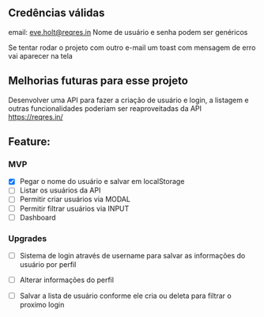 ## Credências válidas

email: eve.holt@reqres.in
Nome de usuário e senha podem ser genéricos

Se tentar rodar o projeto com outro e-mail um toast com mensagem de erro vai aparecer na tela

## Melhorias futuras para esse projeto

Desenvolver uma API para fazer a criação de usuário e login, a listagem e outras funcionalidades poderiam ser reaproveitadas da API https://reqres.in/

## Feature:

### MVP

- [x] Pegar o nome do usuário e salvar em localStorage
- [ ] Listar os usuários da API
- [ ] Permitir criar usuários via MODAL
- [ ] Permitir filtrar usuários via INPUT
- [ ] Dashboard

### Upgrades

- [ ] Sistema de login através de username para salvar as informações do usuário por perfil
- [ ] Alterar informações do perfil
- [ ] Salvar a lista de usuário conforme ele cria ou deleta para filtrar o proximo login

